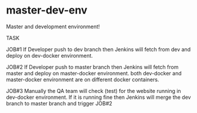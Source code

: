 # master-dev-env
Master and development environment!

TASK

JOB#1
If Developer push to dev branch then Jenkins will fetch from dev and deploy on dev-docker environment.

JOB#2
If Developer push to master branch then Jenkins will fetch from master and deploy on master-docker environment.
both dev-docker and master-docker environment are on different docker containers.

JOB#3
Manually the QA team will check (test) for the website running in dev-docker environment. If it is running fine then Jenkins will merge the dev branch to master branch and trigger JOB#2

